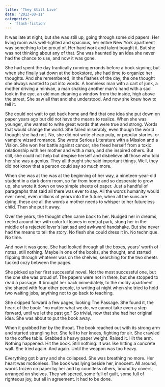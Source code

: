```yaml
---
title: 'They Still Live'
date: '2013-08-11'
categories:
  - 'flash-fiction'
---
```


It was late at night, but she was still up, going through some old papers. Her
living room was well-lighted and spacious, her entire New York apartment was
something to be proud of. Her hard work and talent bought it. But she was not
thinking about any of that. She was haunted by an idea she never had the chance
to use, and now it was gone.

<!-- truncate -->


She had spent the day frantically running errands before a book signing, but
when she finally sat down at the bookstore, she had time to organize her
thoughts. And she remembered, in the flashes of the day, the one thought she
always wanted to put into words. A homeless man with a cart of junk, a mother
driving a minivan, a man shaking another man's hand with a sad look in the eye,
an old man cleaning a window from the inside, high above the street. She saw all
that and she understood. And now she knew how to tell it.

She could not wait to get back home and find that one idea she put down on paper
years ago but did not have the means to realize. When she was younger, she
wanted to write great words that were true and strong. Words that would change
the world. She failed miserably, even though the world thought she had not. No,
she did not write cheap pulp, or popular stories, or vampire wizard romance. She
wrote Serious Literature with a Mission and a Vision. She won her battle against
cancer, she freed herself from a toxic relationship with her mother and with a
man, and she inspired others. But still, she could not help but despise herself
and disbelieve all those who told her she was a genius. They all thought she
said important things. Well, they did not know that a person could say so much
more.

When she was at the was at the beginning of her way, a nineteen-year-old student
in a dark dorm room, so far from home and so desperate to grow up, she wrote it
down on two simple sheets of paper. Just a handful of paragraphs that said all
there was ever to say. All the words humanity would ever need, even millions of
years into the future, when all the suns are dying, these are all the words a
mother needs to whisper to her futureless child. Then she put it away.

Over the years, the thought often came back to her. Nudged her in dreams, reeled
around her with colorful leaves in central park, stung her in the middle of a
rejected lover's last sad and awkward handshake. But she never had the means to
tell the story. No flesh she could dress it in. No technique. No time.

And now it was gone. She had looked through all the boxes, years' worth of
notes, still nothing. Maybe in one of the books, she thought, and started
flipping through whatever was on the shelves, searching for the two sheets
tucked cozy between the pages.

She picked up her first successful novel. Not the most successful one, but the
one she was proud of. The papers were not in there, but she stopped to read a
passage. It brought her back immediately, to the moldy apartment she shared with
four other people, to writing at night when she tried to hold two waiting jobs,
anything not to go back to teaching.

She skipped forward a few pages, looking The Passage. She found it, the heart of
the book: "no matter what we do, we cannot take even a step forward, until we
let the past go." So trivial, now that she had her original idea. She was about
to put the book away.

When it grabbed her by the throat. The book reached out with its strong arm and
started strangling her. She fell to her knees, fighting for air. She crawled to
the coffee table. Grabbed a heavy paper weight. Raised it. Hit the arm. Nothing
happened. Hit the book. Still nothing. It was like hitting a concrete wall. She
tried again. And again. Until the weapon was too heavy.

Everything got blurry and she collapsed. She was breathing no more. Her heart
was motionless. The book was lying beside her, innocent. All around, words
frozen on paper by her and by countless others, bound by covers, arranged on
shelves. They whispered, some full of guilt, some full of righteous joy, but all
in agreement. It had to be done.
